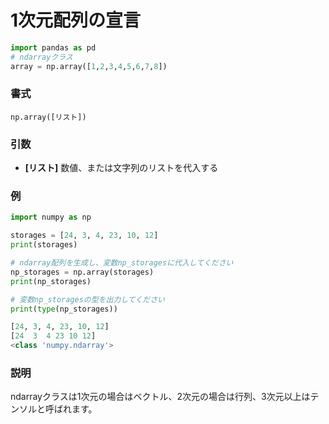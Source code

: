 # 1次元配列の宣言


```python
import pandas as pd
# ndarrayクラス
array = np.array([1,2,3,4,5,6,7,8])
```

### 書式

	np.array([リスト])

### 引数

- <b>[リスト]</b>
数値、または文字列のリストを代入する

### 例

```python
import numpy as np

storages = [24, 3, 4, 23, 10, 12]
print(storages)

# ndarray配列を生成し、変数np_storagesに代入してください
np_storages = np.array(storages)
print(np_storages)

# 変数np_storagesの型を出力してください
print(type(np_storages))

```
```python
[24, 3, 4, 23, 10, 12]
[24  3  4 23 10 12]
<class 'numpy.ndarray'>
```

### 説明

ndarrayクラスは1次元の場合はベクトル、2次元の場合は行列、3次元以上はテンソルと呼ばれます。

